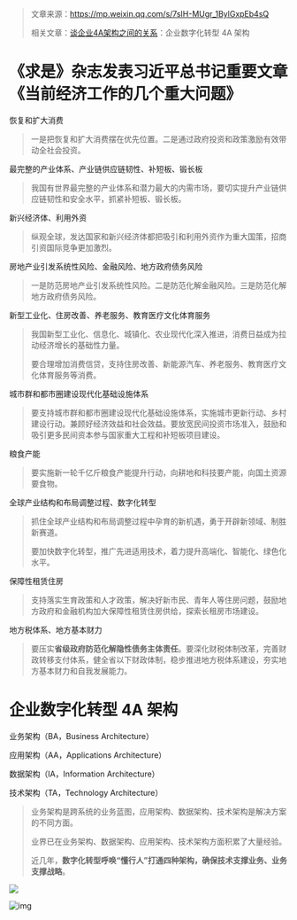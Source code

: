 > 文章来源：https://mp.weixin.qq.com/s/7sIH-MUgr_1BylGxpEb4sQ
>
> 相关文章：[谈企业4A架构之间的关系](https://zhuanlan.zhihu.com/p/580868994)：企业数字化转型 4A 架构

# 《求是》杂志发表习近平总书记重要文章《当前经济工作的几个重大问题》

恢复和扩大消费

> 一是把恢复和扩大消费摆在优先位置。二是通过政府投资和政策激励有效带动全社会投资。

最完整的产业体系、产业链供应链韧性、补短板、锻长板

> 我国有世界最完整的产业体系和潜力最大的内需市场，要切实提升产业链供应链韧性和安全水平，抓紧补短板、锻长板。

新兴经济体、利用外资

> 纵观全球，发达国家和新兴经济体都把吸引和利用外资作为重大国策，招商引资国际竞争更加激烈。

房地产业引发系统性风险、金融风险、地方政府债务风险

> 一是防范房地产业引发系统性风险。二是防范化解金融风险。三是防范化解地方政府债务风险。

新型工业化、住房改善、养老服务、教育医疗文化体育服务

> 我国新型工业化、信息化、城镇化、农业现代化深入推进，消费日益成为拉动经济增长的基础性力量。
>
> 要合理增加消费信贷，支持住房改善、新能源汽车、养老服务、教育医疗文化体育服务等消费。

城市群和都市圈建设现代化基础设施体系

> 要支持城市群和都市圈建设现代化基础设施体系，实施城市更新行动、乡村建设行动。兼顾好经济效益和社会效益。要放宽民间投资市场准入，鼓励和吸引更多民间资本参与国家重大工程和补短板项目建设。

粮食产能

> 要实施新一轮千亿斤粮食产能提升行动，向耕地和科技要产能，向国土资源要食物。

全球产业结构和布局调整过程、数字化转型

> 抓住全球产业结构和布局调整过程中孕育的新机遇，勇于开辟新领域、制胜新赛道。
>
> 要加快数字化转型，推广先进适用技术，着力提升高端化、智能化、绿色化水平。

保障性租赁住房

> 支持落实生育政策和人才政策，解决好新市民、青年人等住房问题，鼓励地方政府和金融机构加大保障性租赁住房供给，探索长租房市场建设。

地方税体系、地方基本财力

> 要压实**省级政府防范化解隐性债务主体责任**。要深化财税体制改革，完善财政转移支付体系，健全省以下财政体制，稳步推进地方税体系建设，夯实地方基本财力和自我发展能力。



# 企业数字化转型 4A 架构

业务架构（BA，Business Architecture）

应用架构（AA，Applications Architecture）

数据架构（IA，Information Architecture）

技术架构（TA，Technology Architecture）

> 业务架构是跨系统的业务蓝图，应用架构、数据架构、技术架构是解决方案的不同方面。
>
> 业界已在业务架构、数据架构、应用架构、技术架构方面积累了大量经验。
>
> 近几年，**数字化转型呼唤“懂行人”打通四种架构，确保技术支撑业务、业务支撑战略**。

![](https://pic1.zhimg.com/v2-d0f27beb16163f62f183ba1881fd086c_r.jpg)

![img](https://pic1.zhimg.com/80/v2-b9b522538beadf9e70d3e2e82ee27a30_720w.webp)